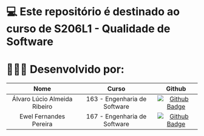 # 💻 Este repositório é destinado ao curso de S206L1 - Qualidade de Software

# 👨🏻‍💻 Desenvolvido por: 

<p align="center">

| Nome | Curso | Github |
| :---: | :---: | :---: |
| Álvaro Lúcio Almeida Ribeiro | 163 - Engenharia de Software | [![Github Badge](https://img.shields.io/badge/-GitHub-333333?style=flat&logo=github&logoColor=white&link=https://github.com/AlvaroLucioRibeiro)](https://github.com/AlvaroLucioRibeiro) |
| Ewel Fernandes Pereira | 167 - Engenharia de Software | [![Github Badge](https://img.shields.io/badge/-GitHub-333333?style=flat&logo=github&logoColor=white&link=https://github.com/Ewel10)](https://github.com/Ewel10) |

</p>